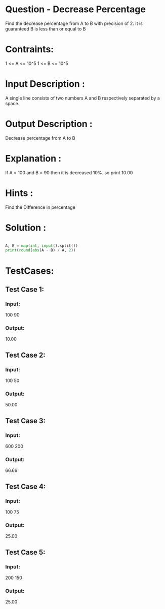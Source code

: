 # Question - Decrease Percentage
Find the decrease percentage from A to B with precision of 2. It is guaranteed B is less than or equal to B

# Contraints:
1 <= A <= 10^5
1 <= B <= 10^5

# Input Description :
A single line consists of two numbers A and B respectively separated by a space.

# Output Description :
Decrease percentage from A to B

# Explanation :
If A = 100 and B = 90 then it is decreased 10%. so print 10.00

# Hints :
Find the Difference in percentage

# Solution :
```python

A, B = map(int, input().split())
print(round(abs(A - B) / A, 2))

```

# TestCases:
## Test Case 1:
### Input:
100 90
### Output:
10.00


## Test Case 2:
### Input:
100 50
### Output:
50.00


## Test Case 3:
### Input:
600 200
### Output:
66.66


## Test Case 4:
### Input:
100 75
### Output:
25.00


## Test Case 5:
### Input:
200 150
### Output:
25.00
